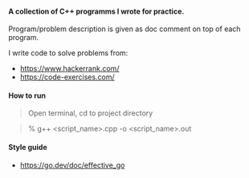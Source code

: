 #### A collection of C++ programms I wrote for practice.
Program/problem description is given as doc comment on top of each program.

I write code to solve problems from:

- https://www.hackerrank.com/
- https://code-exercises.com/

#### How to run

> Open terminal, cd to project directory

> % g++ <script_name>.cpp -o <script_name>.out

#### Style guide

- https://go.dev/doc/effective_go
